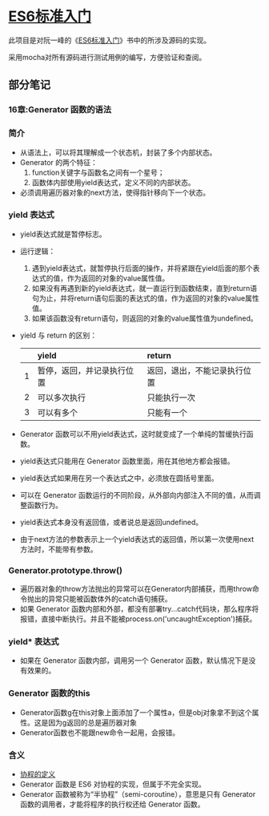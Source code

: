# [ES6标准入门](http://es6.ruanyifeng.com/#docs/intro)

此项目是对阮一峰的《[ES6标准入门](http://es6.ruanyifeng.com/#docs/intro)》书中的所涉及源码的实现。

采用mocha对所有源码进行测试用例的编写，方便验证和查阅。

## 部分笔记

### 16章:Generator 函数的语法

### 简介

- 从语法上，可以将其理解成一个状态机，封装了多个内部状态。
- Generator 的两个特征：
    1. function关键字与函数名之间有一个星号；
    2. 函数体内部使用yield表达式，定义不同的内部状态。
- 必须调用遍历器对象的next方法，使得指针移向下一个状态。

### yield 表达式

- yield表达式就是暂停标志。
- 运行逻辑：
    1. 遇到yield表达式，就暂停执行后面的操作，并将紧跟在yield后面的那个表达式的值，作为返回的对象的value属性值。
    2. 如果没有再遇到新的yield表达式，就一直运行到函数结束，直到return语句为止，并将return语句后面的表达式的值，作为返回的对象的value属性值。
    3. 如果该函数没有return语句，则返回的对象的value属性值为undefined。
- yield 与 return 的区别：

    |    |yield                     |return                      |
    |:---|:-------------------------|:---------------------------|
    |1   |暂停，返回，并记录执行位置|返回，退出，不能记录执行位置|
    |2   |可以多次执行              |只能执行一次                |
    |3   |可以有多个                |只能有一个                  |

- Generator 函数可以不用yield表达式，这时就变成了一个单纯的暂缓执行函数。
- yield表达式只能用在 Generator 函数里面，用在其他地方都会报错。
- yield表达式如果用在另一个表达式之中，必须放在圆括号里面。
- 可以在 Generator 函数运行的不同阶段，从外部向内部注入不同的值，从而调整函数行为。
- yield表达式本身没有返回值，或者说总是返回undefined。
- 由于next方法的参数表示上一个yield表达式的返回值，所以第一次使用next方法时，不能带有参数。

### Generator.prototype.throw()

- 遍历器对象的throw方法抛出的异常可以在Generator内部捕获，而用throw命令抛出的异常只能被函数体外的catch语句捕获。
- 如果 Generator 函数内部和外部，都没有部署try...catch代码块，那么程序将报错，直接中断执行。并且不能被process.on('uncaughtException')捕获。

### yield* 表达式

- 如果在 Generator 函数内部，调用另一个 Generator 函数，默认情况下是没有效果的。

### Generator 函数的this

- Generator函数g在this对象上面添加了一个属性a，但是obj对象拿不到这个属性。这是因为g返回的总是遍历器对象
- Generator函数也不能跟new命令一起用，会报错。

### 含义

- [协程的定义](http://es6.ruanyifeng.com/#docs/generator#Generator与协程)
- Generator 函数是 ES6 对协程的实现，但属于不完全实现。
- Generator 函数被称为“半协程”（semi-coroutine），意思是只有 Generator 函数的调用者，才能将程序的执行权还给 Generator 函数。


